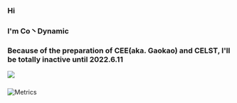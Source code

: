 ### Hi
### I'm Co丶Dynamic
### Because of the preparation of CEE(aka. Gaokao) and CELST, I'll be totally inactive until 2022.6.11
 ![](https://github-readme-stats.vercel.app/api?username=contionability&show_icons=true&theme=tokyonight)
 ### 
![Metrics](https://metrics.lecoq.io/contionability?template=classic&isocalendar=1&languages=1&stars=1&lines=1&isocalendar.duration=half-year&languages.limit=8&languages.sections=most-used&languages.colors=github&languages.threshold=0%25&languages.indepth=false&languages.recent.load=300&languages.recent.days=14&stars.limit=4&config.timezone=Asia%2FShanghai)
<!--
**contionability/contionability** is a ✨ _special_ ✨ repository because its `README.md` (this file) appears on your GitHub profile.

Here are some ideas to get you started:

- 🔭 I’m currently working on ...
- 🌱 I’m currently learning ...
- 👯 I’m looking to collaborate on ...
- 🤔 I’m looking for help with ...
- 💬 Ask me about ...
- 📫 How to reach me: ...
- 😄 Pronouns: ...
- ⚡ Fun fact: ...
-->
